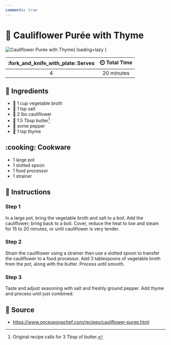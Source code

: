 ```yaml
---
comments: true
---
```

# :broccoli: Cauliflower Purée with Thyme

![Cauliflower Purée with Thyme](../assets/images/cauliflower-purée-with-thyme.jpg){ loading=lazy }

| :fork_and_knife_with_plate: Serves | :timer_clock: Total Time |
|:----------------------------------:|:-----------------------: |
| 4 | 20 minutes |

## :salt: Ingredients

- :stew: 1 cup vegetable broth
- :salt: 1 tsp salt
- :broccoli: 2 lbs cauliflower
- :butter: 1.5 Tbsp butter[^1]
- :salt: some pepper
- :herb: 1 tsp thyme

## :cooking: Cookware

- 1 large pot
- 1 slotted spoon
- 1 food processor
- 1 strainer

## :pencil: Instructions

### Step 1

In a large pot, bring the vegetable broth and salt to a boil. Add the cauliflower; bring back to a boil. Cover, reduce
the heat to low and steam for 15 to 20 minutes, or until cauliflower is very tender.

### Step 2

Strain the cauliflower using a strainer then use a slotted spoon to transfer the cauliflower to a food processor. Add 3
tablespoons of vegetable broth from the pot, along with the butter. Process until smooth.

### Step 3

Taste and adjust seasoning with salt and freshly ground pepper. Add thyme and process until just combined.

## :link: Source

- <https://www.onceuponachef.com/recipes/cauliflower-puree.html>

[^1]: Original recipe calls for 3 Tbsp of butter.
